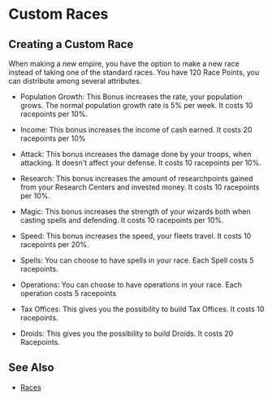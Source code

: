 # Custom Races

## Creating a Custom Race

When making a new empire, you have the option to make a new race instead of taking one of the standard races. You have 120 Race Points, you can distribute among several attributes.

* Population Growth:  This Bonus increases the rate, your population grows. The normal population growth rate is 5% per week. It costs 10 racepoints per 10%.

* Income: This bonus increases the income of cash earned. It costs 20 racepoints per 10%

* Attack: This bonus increases the damage done by your troops, when attacking. It doesn't affect your defense. It costs 10 racepoints per 10%.

* Research: This bonus increases the amount of researchpoints gained from your Research Centers and invested money. It costs 10 racepoints per 10%.

* Magic:  This bonus increases the strength of your wizards both when casting spells and defending. It costs 10 racepoints per 10%.

* Speed:  This bonus increases the speed, your fleets travel. It costs 10 racepoints per 20%.

* Spells: You can choose to have spells in your race. Each Spell costs 5 racepoints.

* Operations: You can choose to have operations in your race. Each operation costs 5 racepoints

* Tax Offices:  This gives you the possibility to build Tax Offices. It costs 10 racepoints.

* Droids: This gives you the possibility to build Droids. It costs 20 Racepoints.

## See Also

* [Races](/docs/guide.php?page=races)
